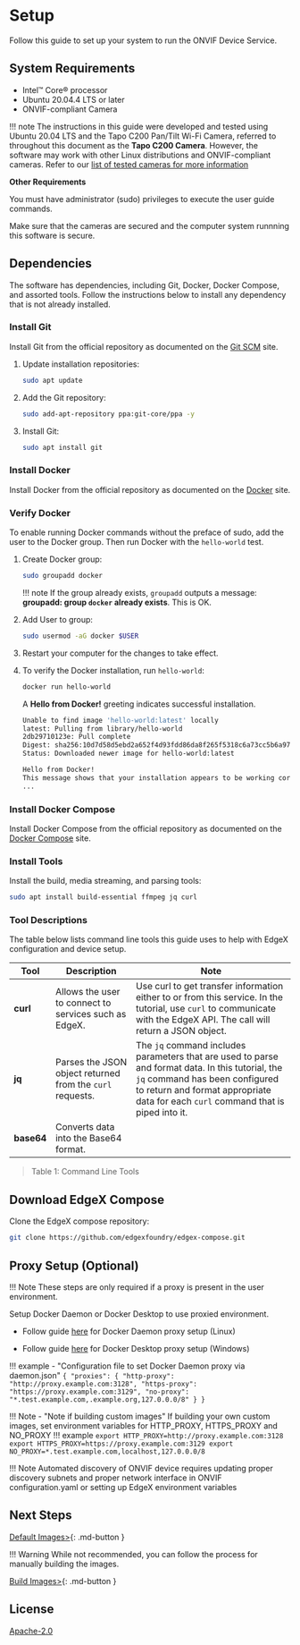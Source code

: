 # Setup

Follow this guide to set up your system to run the ONVIF Device Service.

## System Requirements

- Intel&#8482; Core&#174; processor
- Ubuntu 20.04.4 LTS or later
- ONVIF-compliant Camera

!!! note
    The instructions in this guide were developed and tested using Ubuntu 20.04 LTS and the Tapo C200 Pan/Tilt Wi-Fi Camera, referred to throughout this document as the **Tapo C200 Camera**. However, the software may work with other Linux distributions and ONVIF-compliant cameras. Refer to our [list of tested cameras for more information](../supplementary-info/ONVIF-protocol.md#tested-onvif-cameras)

**Other Requirements**

You must have administrator (sudo) privileges to execute the user guide commands.  

Make sure that the cameras are secured and the computer system runnning this software is secure.

## Dependencies
The software has dependencies, including Git, Docker, Docker Compose, and assorted tools. Follow the instructions below to install any dependency that is not already installed. 

### Install Git
Install Git from the official repository as documented on the [Git SCM](https://git-scm.com/download/linux) site.

1. Update installation repositories:
   ```bash
   sudo apt update
   ```

2. Add the Git repository:
   ```bash
   sudo add-apt-repository ppa:git-core/ppa -y
   ```

3. Install Git:
   ```bash
   sudo apt install git
   ```

### Install Docker
Install Docker from the official repository as documented on the [Docker](https://docs.docker.com/engine/install/ubuntu/) site.

### Verify Docker
To enable running Docker commands without the preface of sudo, add the user to the Docker group. Then run Docker with the `hello-world` test.

1. Create Docker group:
   ```bash
   sudo groupadd docker
   ```
   
    !!! note
        If the group already exists, `groupadd` outputs a message: **groupadd: group `docker` already exists**. This is OK.
      
2. Add User to group:
   ```bash
   sudo usermod -aG docker $USER
   ```

3. Restart your computer for the changes to take effect.

4. To verify the Docker installation, run <code>hello-world</code>:
      ```bash
      docker run hello-world
      ```
      A <strong>Hello from Docker!</strong> greeting indicates successful installation.

      ```bash
      Unable to find image 'hello-world:latest' locally
      latest: Pulling from library/hello-world
      2db29710123e: Pull complete 
      Digest: sha256:10d7d58d5ebd2a652f4d93fdd86da8f265f5318c6a73cc5b6a9798ff6d2b2e67
      Status: Downloaded newer image for hello-world:latest

      Hello from Docker!
      This message shows that your installation appears to be working correctly.
      ...
      ```


### Install Docker Compose
Install Docker Compose from the official repository as documented on the [Docker Compose](https://docs.docker.com/compose/install/linux/#install-using-the-repository) site.

### Install Tools
Install the build, media streaming, and parsing tools:

```bash
sudo apt install build-essential ffmpeg jq curl
```

### Tool Descriptions
The table below lists command line tools this guide uses to help with EdgeX configuration and device setup.

| Tool        | Description | Note |
| ----------- | ----------- |----------- |
| **curl**     | Allows the user to connect to services such as EdgeX. |Use curl to get transfer information either to or from this service. In the tutorial, use `curl` to communicate with the EdgeX API. The call will return a JSON object.|
| **jq**   |Parses the JSON object returned from the `curl` requests. |The `jq` command includes parameters that are used to parse and format data. In this tutorial, the `jq` command has been configured to return and format appropriate data for each `curl` command that is piped into it. |
| **base64**   | Converts data into the Base64 format.| |

>Table 1: Command Line Tools

## Download EdgeX Compose
Clone the EdgeX compose repository:
```bash
git clone https://github.com/edgexfoundry/edgex-compose.git
```

## Proxy Setup (Optional)

!!! Note
    These steps are only required if a proxy is present in the user environment.


Setup Docker Daemon or Docker Desktop to use proxied environment.

- Follow guide [here](https://docs.docker.com/config/daemon/systemd/#httphttps-proxy) for Docker Daemon proxy setup (Linux)

- Follow guide [here](https://docs.docker.com/desktop/settings/windows/#proxies) for Docker Desktop proxy setup (Windows)

!!! example - "Configuration file to set Docker Daemon proxy via daemon.json"
    ```
        {
            "proxies": {
                "http-proxy": "http://proxy.example.com:3128",
                "https-proxy": "https://proxy.example.com:3129",
                "no-proxy": "*.test.example.com,.example.org,127.0.0.0/8"
            }
        }
    ```

!!! Note - "Note if building custom images"
    If building your own custom images, set environment variables for HTTP_PROXY, HTTPS_PROXY and NO_PROXY
    !!! example
        ```
        export HTTP_PROXY=http://proxy.example.com:3128
        export HTTPS_PROXY=https://proxy.example.com:3129
        export NO_PROXY=*.test.example.com,localhost,127.0.0.0/8
        ```

!!! Note
      Automated discovery of ONVIF device requires updating proper discovery subnets and proper network interface in ONVIF configuration.yaml or setting up EdgeX environment variables

## Next Steps

   [Default Images>](./deployment.md){: .md-button }

!!! Warning
      While not recommended, you can follow the process for manually building the images.

   [Build Images>](./custom-build.md){: .md-button } 

## License

[Apache-2.0](https://github.com/edgexfoundry-holding/device-onvif-camera/blob/{{edgexversion}}/LICENSE)

